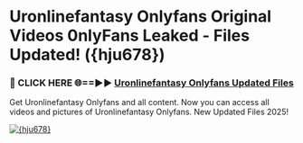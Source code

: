 # Uronlinefantasy Onlyfans Original Videos 0nlyFans Leaked - Files Updated! ({hju678})

<h3>🔴 CLICK HERE 🌐==►► <a href="https://tinyurl.com/ms9xzufz" rel="nofollow">Uronlinefantasy Onlyfans Updated Files</a></h3>

Get Uronlinefantasy Onlyfans and all content. Now you can access all videos and pictures of Uronlinefantasy Onlyfans. New Updated Files 2025!

[![{hju678}](https://i.imgur.com/PQ7UWWw.gif)](https://tinyurl.com/ms9xzufz)